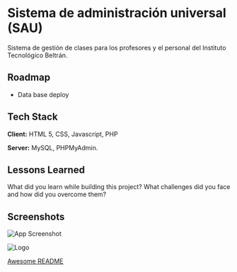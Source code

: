 
# Sistema de administración universal (SAU)

Sistema de gestión de clases para los profesores y el personal del Instituto Tecnológico Beltrán.


## Roadmap

- Data base deploy



## Tech Stack

**Client:** HTML 5, CSS, Javascript, PHP

**Server:** MySQL, PHPMyAdmin.


## Lessons Learned

What did you learn while building this project? What challenges did you face and how did you overcome them?


## Screenshots

![App Screenshot](https://via.placeholder.com/468x300?text=App+Screenshot+Here)


![Logo](https://dev-to-uploads.s3.amazonaws.com/uploads/articles/th5xamgrr6se0x5ro4g6.png)



[Awesome README](https://github.com/matiassingers/awesome-readme)


